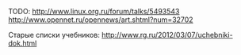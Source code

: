 TODO: <http://www.linux.org.ru/forum/talks/5493543>
<http://www.opennet.ru/opennews/art.shtml?num=32702>

Старые списки учебников:
<http://www.rg.ru/2012/03/07/uchebniki-dok.html>